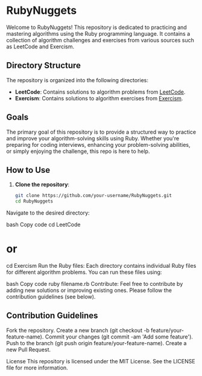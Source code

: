 # RubyNuggets

Welcome to RubyNuggets! This repository is dedicated to practicing and mastering algorithms using the Ruby programming language. It contains a collection of algorithm challenges and exercises from various sources such as LeetCode and Exercism.

## Directory Structure

The repository is organized into the following directories:

- **LeetCode**: Contains solutions to algorithm problems from [LeetCode](https://leetcode.com/).
- **Exercism**: Contains solutions to algorithm exercises from [Exercism](https://exercism.io/).

## Goals

The primary goal of this repository is to provide a structured way to practice and improve your algorithm-solving skills using Ruby. Whether you're preparing for coding interviews, enhancing your problem-solving abilities, or simply enjoying the challenge, this repo is here to help.

## How to Use

1. **Clone the repository**:
   ```bash
   git clone https://github.com/your-username/RubyNuggets.git
   cd RubyNuggets
Navigate to the desired directory:

bash
Copy code
cd LeetCode
# or
cd Exercism
Run the Ruby files:
Each directory contains individual Ruby files for different algorithm problems. You can run these files using:

bash
Copy code
ruby filename.rb
Contribute:
Feel free to contribute by adding new solutions or improving existing ones. Please follow the contribution guidelines (see below).

## Contribution Guidelines
Fork the repository.
Create a new branch (git checkout -b feature/your-feature-name).
Commit your changes (git commit -am 'Add some feature').
Push to the branch (git push origin feature/your-feature-name).
Create a new Pull Request.


License
This repository is licensed under the MIT License. See the LICENSE file for more information.